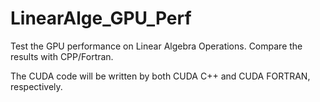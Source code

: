 # LinearAlge_GPU_Perf
Test the GPU performance on Linear Algebra Operations. Compare the results with CPP/Fortran.

The CUDA code will be written by both CUDA C++ and CUDA FORTRAN, respectively.